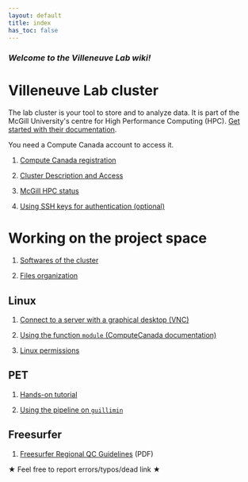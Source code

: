 ```yaml
---
layout: default
title: index
has_toc: false
---
```



### *Welcome to the Villeneuve Lab wiki!*

# Villeneuve Lab cluster

The lab cluster is your tool to store and to analyze data. It is part of the McGill University's centre for High Performance Computing (HPC). [Get started with their documentation][mcgillHPC-doc].

You need a Compute Canada account to access it.

1. [Compute Canada registration](./ComputeCanada-Registration)

2. [Cluster Description and Access](./Cluster-Description)

3. [McGill HPC status][mcgillHPC-status]

4. [Using SSH keys for authentication (optional)](./Using-SSH-keys-for-authentication)

# Working on the project space 

1. [Softwares of the cluster](./Neuroimaging-softwares)

2. [Files organization](./Files-organization)

## Linux

1. [Connect to a server with a graphical desktop (VNC)](./Connect-to-a-server-with-a-graphical-desktop)

2. [Using the function `module` (ComputeCanada documentation)][using-module]

3. [Linux permissions](./Linux-permissions)

## PET

1. [Hands-on tutorial](https://github.com/villeneuvelab/vlpp/wiki/PET-Tutorial)

2. [Using the pipeline on `guillimin`](./VLPP-on-the-cluster)

## Freesurfer

1. [Freesurfer Regional QC Guidelines](./data/Freesurfer-Regional-QC-Guidelines.pdf) (PDF)

★ Feel free to report errors/typos/dead link ★

[mcgillHPC-doc]: http://www.hpc.mcgill.ca/index.php/starthere
[mcgillHPC-status]: http://www.hpc.mcgill.ca/index.php/guillimin-status
[using-module]: https://docs.computecanada.ca/wiki/Utiliser_des_modules/en
